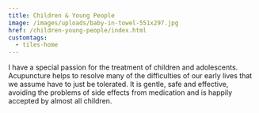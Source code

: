 ```yaml
---
title: Children & Young People
image: /images/uploads/baby-in-towel-551x297.jpg
href: /children-young-people/index.html
customtags:
  - tiles-home
---
```

I have a special passion for the treatment of children and adolescents. Acupuncture helps to resolve many of the difficulties of our early lives that we assume have to just be tolerated.  It is gentle, safe and effective, avoiding the problems of side effects from medication and is happily accepted by almost all children. 

